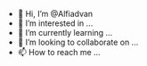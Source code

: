 - 👋 Hi, I’m @Alfiadvan
- 👀 I’m interested in ...
- 🌱 I’m currently learning ...
- 💞️ I’m looking to collaborate on ...
- 📫 How to reach me ...

<!---
Alfiadvan/Alfiadvan is a ✨ special ✨ repository because its `README.md` (this file) appears on your GitHub profile.
You can click the Preview link to take a look at your changes.
--->
